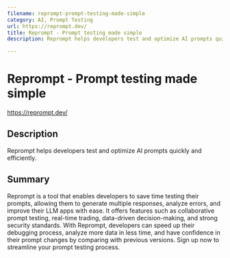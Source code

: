```yaml
---
filename: reprompt-prompt-testing-made-simple
category: AI, Prompt Testing
url: https://reprompt.dev/
title: Reprompt - Prompt testing made simple
description: Reprompt helps developers test and optimize AI prompts quickly and efficiently.

---
```



# Reprompt - Prompt testing made simple

https://reprompt.dev/

## Description

Reprompt helps developers test and optimize AI prompts quickly and efficiently.

## Summary

Reprompt is a tool that enables developers to save time testing their prompts, allowing them to generate multiple responses, analyze errors, and improve their LLM apps with ease. It offers features such as collaborative prompt testing, real-time trading, data-driven decision-making, and strong security standards. With Reprompt, developers can speed up their debugging process, analyze more data in less time, and have confidence in their prompt changes by comparing with previous versions. Sign up now to streamline your prompt testing process.
